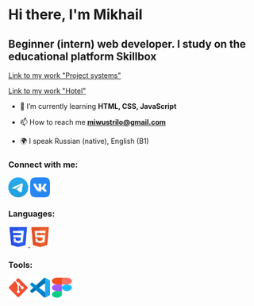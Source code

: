 <h1 align="left">Hi there, I'm Mikhail</h1>

<h2 align="left">Beginner (intern) web developer. I study on the educational platform Skillbox</h2>

<a href="https://Mikhail1509.github.io/Project_system/Эвклид/" target="_blank">Link to my work "Project systems"</a>

<a href="https://mikhail1509.github.io/Hotel/" target="_blank">Link to my work "Hotel"</a>

- 🌱 I’m currently learning **HTML, CSS, JavaScript**

- 📫 How to reach me **miwustrilo@gmail.com**

- 🌍 I speak Russian (native), English (B1)

### Connect with me:
<p align="left">
<a href="https://t.me/Misha_Gorodcov" target="_blank"><img align="center" src="https://raw.githubusercontent.com/Mikhail1509/Mikhail/main/icons/Telegram.svg" alt="Misha_Gorodcov" height="40" width="40" /></a>
<a href="https://vk.com/miwustrilo" target="blank"><img align="center" src="https://raw.githubusercontent.com/Mikhail1509/Mikhail/main/icons/vk.svg" alt="Misha_Gorodcov" height="40" width="40" /></a>
</p>

### Languages:
<p align="left">
  <a href="https://www.w3schools.com/css/" target="_blank" rel="noreferrer"> <img src="https://raw.githubusercontent.com/Mikhail1509/Mikhail/main/icons/CSS3.svg" alt="css3" width="40" height="40" /> </a> 
<a href="https://www.w3.org/html/" target="_blank" rel="noreferrer"> <img src="https://raw.githubusercontent.com/Mikhail1509/Mikhail/main/icons/HTML5.svg" alt="html5" width="40" height="40" /> </a>
</p>

### Tools:
<p align="left">
  <a href="https://git-scm.com/" target="_blank" rel="noreferrer"><img src="https://raw.githubusercontent.com/Mikhail1509/Mikhail/main/icons/git.svg" alt="git" width="40" height="40" /></a> 
<a href="https://code.visualstudio.com/" target="_blank" rel="noreferrer"><img src="https://raw.githubusercontent.com/Mikhail1509/Mikhail/main/icons/VS-code.svg" alt="git" width="40" height="40" /></a> 
<a href="https://www.figma.com/" target="_blank" rel="noreferrer"><img src="https://raw.githubusercontent.com/Mikhail1509/Mikhail/main/icons/figma.svg" alt="figma" width="40" height="40" /></a>
</p>
